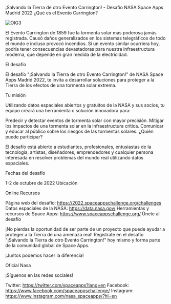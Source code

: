 ¡Salvando la Tierra de otro Evento Carrington! - Desafío NASA Space Apps Madrid 2022
¿Qué es el Evento Carrington?

![OIG3](https://github.com/aratan/Proyecto-Nasa-Carrinton-2022/assets/4398830/c3be8f16-8235-4c31-aea2-a224585a7eb8)

El Evento Carrington de 1859 fue la tormenta solar más poderosa jamás registrada. Causó daños generalizados en los sistemas telegráficos de todo el mundo e incluso provocó incendios. Si un evento similar ocurriera hoy, podría tener consecuencias devastadoras para nuestra infraestructura moderna, que depende en gran medida de la electricidad.

El desafío

El desafío "¡Salvando la Tierra de otro Evento Carrington!" de NASA Space Apps Madrid 2022, te invita a desarrollar soluciones para proteger a la Tierra de los efectos de una tormenta solar extrema.

Tu misión

Utilizando datos espaciales abiertos y gratuitos de la NASA y sus socios, tu equipo creará una herramienta o solución innovadora para:

Predecir y detectar eventos de tormenta solar con mayor precisión.
Mitigar los impactos de una tormenta solar en la infraestructura crítica.
Comunicar y educar al público sobre los riesgos de las tormentas solares.
¿Quién puede participar?

El desafío está abierto a estudiantes, profesionales, entusiastas de la tecnología, artistas, diseñadores, emprendedores y cualquier persona interesada en resolver problemas del mundo real utilizando datos espaciales.

Fechas del desafío

1-2 de octubre de 2022
Ubicación

Online
Recursos

Página web del desafío: https://2022.spaceappschallenge.org/challenges
Datos espaciales de la NASA: https://data.nasa.gov/
Herramientas y recursos de Space Apps: https://www.spaceappschallenge.org/
Únete al desafío

¡No pierdas la oportunidad de ser parte de un proyecto que puede ayudar a proteger a la Tierra de una amenaza real! Regístrate en el desafío "¡Salvando la Tierra de otro Evento Carrington!" hoy mismo y forma parte de la comunidad global de Space Apps.

¡Juntos podemos hacer la diferencia!

Oficial Nasa

¡Síguenos en las redes sociales!

Twitter: https://twitter.com/spaceapps?lang=en
Facebook: https://www.facebook.com/spaceappschallenge/
Instagram: https://www.instagram.com/nasa_spaceapps/?hl=en


